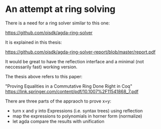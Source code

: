 An attempt at ring solving
========================================

There is a need for a ring solver similar to this one:

https://github.com/oisdk/agda-ring-solver

It is explained in this thesis:

https://github.com/oisdk/agda-ring-solver-report/blob/master/report.pdf

It would be great to have the reflection interface and a minimal (not neccessarily fast) working version.

The thesis above refers to this paper:

"Proving Equalities in a Commutative Ring Done Right in Coq"
https://link.springer.com/content/pdf/10.1007%2F11541868_7.pdf

There are three parts of the appraoch to prove x=y:
* turn x and y into Expressions (i.e. syntax trees) using reflection
* map the expressions to polynomials in horner form (normalize)
* let agda compare the results with unification

